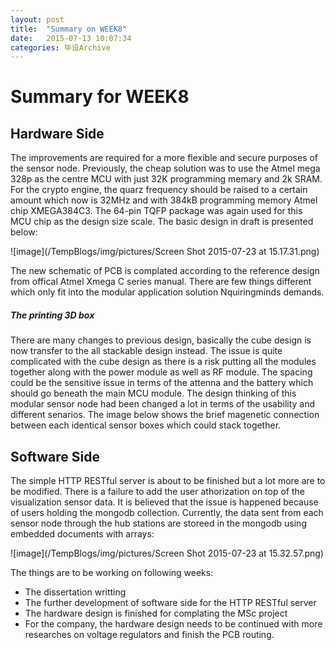 ```yaml
---
layout: post
title:  "Summary on WEEK8"
date:   2015-07-13 10:07:34
categories: 毕设Archive
---
```

# Summary for WEEK8
## Hardware Side
The improvements are required for a more flexible and secure purposes of the sensor node. Previously, the cheap solution was to use the Atmel mega 328p as the centre MCU with just 32K programming memary and 2k SRAM. For the crypto engine, the quarz frequency should be raised to a certain amount which now is 32MHz and with 384kB programming memory Atmel chip XMEGA384C3. The 64-pin TQFP package was again used for this MCU chip as the design size scale.
The basic design in draft is presented below:

![image](/TempBlogs/img/pictures/Screen Shot 2015-07-23 at 15.17.31.png)

The new schematic of PCB is complated according to the reference design from offical Atmel Xmega C series manual. There are few things different which only fit into the modular application solution Nquiringminds demands.

##### The printing 3D box
There are many changes to previous design, basically the cube design is now transfer to the all stackable design instead. The issue is quite complicated with the cube design as there is a risk putting all the modules together along with the power module as well as RF module. The spacing could be the sensitive issue in terms of the attenna and the battery which should go beneath the main MCU module.
The design thinking of this modular sensor node had been changed a lot in terms of the usability and different senarios. The image below shows the brief magenetic connection between each identical sensor boxes which could stack together.

## Software Side
The simple HTTP RESTful server is about to be finished but a lot more are to be modified. There is a failure to add the user athorization on top of the visualization sensor data. It is believed that the issue is happened because of users holding the mongodb collection. Currently, the data sent from each sensor node through the hub stations are storeed in the mongodb using embedded documents with arrays:

![image](/TempBlogs/img/pictures/Screen Shot 2015-07-23 at 15.32.57.png)

The things are to be working on following weeks:

* The dissertation writting
* The further development of software side for the HTTP RESTful server
* The hardware design is finished for complating the MSc project
* For the company, the hardware design needs to be continued with more researches on voltage regulators and finish the PCB routing.
